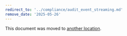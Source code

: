 ```yaml
---
redirect_to: '../compliance/audit_event_streaming.md'
remove_date: '2025-05-26'
---
```


<!-- markdownlint-disable -->

This document was moved to [another location](../compliance/audit_event_streaming.md).

<!-- This redirect file can be deleted after <2025-05-26>. -->
<!-- Redirects that point to other docs in the same project expire in three months. -->
<!-- Redirects that point to docs in a different project or site (for example, link is not relative and starts with `https:`) expire in one year. -->
<!-- Before deletion, see: https://docs.gitlab.com/development/documentation/redirects -->
